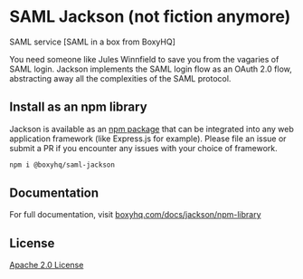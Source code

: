 # SAML Jackson (not fiction anymore)

SAML service [SAML in a box from BoxyHQ]

You need someone like Jules Winnfield to save you from the vagaries of SAML login. Jackson implements the SAML login flow as an OAuth 2.0 flow, abstracting away all the complexities of the SAML protocol.

## Install as an npm library

Jackson is available as an [npm package](https://www.npmjs.com/package/@boxyhq/saml-jackson) that can be integrated into any web application framework (like Express.js for example). Please file an issue or submit a PR if you encounter any issues with your choice of framework.

```bash
npm i @boxyhq/saml-jackson
```

## Documentation

For full documentation, visit [boxyhq.com/docs/jackson/npm-library](https://boxyhq.com/docs/jackson/npm-library)

## License

[Apache 2.0 License](https://github.com/boxyhq/jackson/blob/main/LICENSE)
